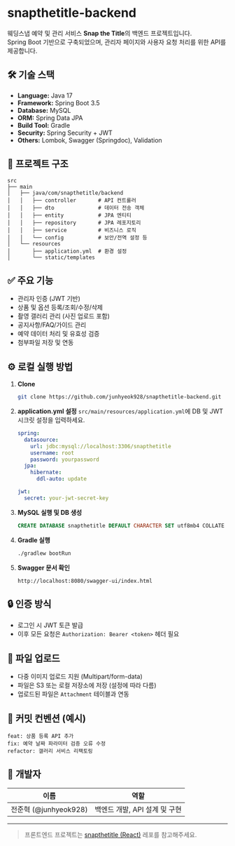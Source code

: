 # snapthetitle-backend

웨딩스냅 예약 및 관리 서비스 **Snap the Title**의 백엔드 프로젝트입니다.  
Spring Boot 기반으로 구축되었으며, 관리자 페이지와 사용자 요청 처리를 위한 API를 제공합니다.

## 🛠️ 기술 스택

- **Language:** Java 17
- **Framework:** Spring Boot 3.5
- **Database:** MySQL
- **ORM:** Spring Data JPA
- **Build Tool:** Gradle
- **Security:** Spring Security + JWT
- **Others:** Lombok, Swagger (Springdoc), Validation

## 📁 프로젝트 구조

```
src
├── main
│   ├── java/com/snapthetitle/backend
│   │   ├── controller       # API 컨트롤러
│   │   ├── dto              # 데이터 전송 객체
│   │   ├── entity           # JPA 엔티티
│   │   ├── repository       # JPA 레포지토리
│   │   ├── service          # 비즈니스 로직
│   │   └── config           # 보안/전역 설정 등
│   └── resources
│       ├── application.yml  # 환경 설정
│       └── static/templates
```

## ✅ 주요 기능

- 관리자 인증 (JWT 기반)
- 상품 및 옵션 등록/조회/수정/삭제
- 촬영 갤러리 관리 (사진 업로드 포함)
- 공지사항/FAQ/가이드 관리
- 예약 데이터 처리 및 유효성 검증
- 첨부파일 저장 및 연동

## ⚙️ 로컬 실행 방법

1. **Clone**
   ```bash
   git clone https://github.com/junhyeok928/snapthetitle-backend.git
   ```

2. **application.yml 설정**
   `src/main/resources/application.yml`에 DB 및 JWT 시크릿 설정을 입력하세요.

   ```yaml
   spring:
     datasource:
       url: jdbc:mysql://localhost:3306/snapthetitle
       username: root
       password: yourpassword
     jpa:
       hibernate:
         ddl-auto: update

   jwt:
     secret: your-jwt-secret-key
   ```

3. **MySQL 실행 및 DB 생성**
   ```sql
   CREATE DATABASE snapthetitle DEFAULT CHARACTER SET utf8mb4 COLLATE utf8mb4_unicode_ci;
   ```

4. **Gradle 실행**
   ```bash
   ./gradlew bootRun
   ```

5. **Swagger 문서 확인**
   ```
   http://localhost:8080/swagger-ui/index.html
   ```

## 🔒 인증 방식

- 로그인 시 JWT 토큰 발급
- 이후 모든 요청은 `Authorization: Bearer <token>` 헤더 필요

## 💾 파일 업로드

- 다중 이미지 업로드 지원 (Multipart/form-data)
- 파일은 S3 또는 로컬 저장소에 저장 (설정에 따라 다름)
- 업로드된 파일은 `Attachment` 테이블과 연동

## 📝 커밋 컨벤션 (예시)

```
feat: 상품 등록 API 추가
fix: 예약 날짜 파라미터 검증 오류 수정
refactor: 갤러리 서비스 리팩토링
```

## 👤 개발자

| 이름 | 역할 |
|------|------|
| 전준혁 (@junhyeok928) | 백엔드 개발, API 설계 및 구현 |

---

> 프론트엔드 프로젝트는 [snapthetitle (React)](https://github.com/junhyeok928/snapthetitle) 레포를 참고해주세요.
